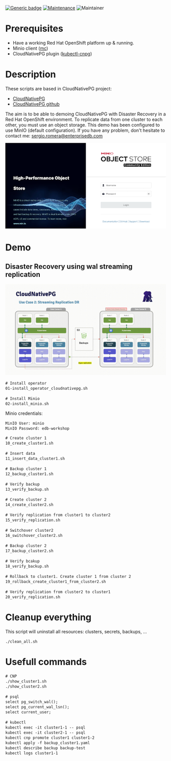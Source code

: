 [![Generic badge](https://img.shields.io/badge/Version-1.0-<COLOR>.svg)](https://shields.io/)
[![Maintenance](https://img.shields.io/badge/Maintained%3F-yes-green.svg)](https://GitHub.com/Naereen/StrapDown.js/graphs/commit-activity)
![Maintainer](https://img.shields.io/badge/maintainer-sergio.romera@enterprisedb.com-blue)
# Prerequisites
- Have a working Red Hat OpenShift platform up & running.
- Minio client ([mc](https://docs.min.io/community/minio-object-store/reference/minio-mc.html))
- CloudNativePG plugin ([kubectl-cnpg](https://www.enterprisedb.com/docs/postgres_for_kubernetes/latest/kubectl-plugin/))

# Description
These scripts are based in CloudNativePG project:
- [CloudNativePG](https://cloudnative-pg.io)
- [CloudNativePG github](https://github.com/cloudnative-pg/cloudnative-pg)

The aim is to be able to demoing CloudNativePG with Disaster Recovery in a Red Hat OpenShift environment.
To replicate data from one cluster to each other, you must use an object storage. This demo has been configured to use MinIO (default configuration).
If you have any problem, don't hesitate to contact me: sergio.romera@enterprisedb.com

![](./images/minio_login.png)

# Demo
## Disaster Recovery using wal streaming replication 
![](./images/cloudnativepg_usecase2.gif)

```
# Install operator
01-install_operator_cloudnativepg.sh

# Install Minio
02-install_minio.sh
```
Minio credentials:
```
MinIO User: minio
MinIO Password: edb-workshop
```

```
# Create cluster 1
10_create_cluster1.sh                       

# Insert data
11_insert_data_cluster1.sh                  

# Backup cluster 1
12_backup_cluster1.sh                       

# Verify backup
13_verify_backup.sh                         

# Create cluster 2
14_create_cluster2.sh                       

# Verify replication from cluster1 to cluster2
15_verify_replication.sh

# Switchover cluster2
16_switchover_cluster2.sh                   

# Backup cluster 2
17_backup_cluster2.sh                       

# Verify bcakup
18_verify_backup.sh                         

# Rollback to cluster1. Create cluster 1 from cluster 2
19_rollback_create_cluster1_from_cluster2.sh

# Verify replication from cluster2 to cluster1
20_verify_replication.sh
```
# Cleanup everything
This script will uninstall all resources: clusters, secrets, backups, ...
```
./clean_all.sh
```

# Usefull commands
```
# CNP
./show_cluster1.sh
./show_cluster2.sh

# psql
select pg_switch_wal();
select pg_current_wal_lsn();
select current_user;

# kubectl
kubectl exec -it cluster1-1 -- psql
kubectl exec -it cluster2-1 -- psql
kubectl cnp promote cluster1 cluster1-2
kubectl apply -f backup_cluster1.yaml
kubectl describe backup backup-test
kubectl logs cluster1-1
```
